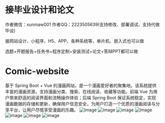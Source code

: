 # 接毕业设计和论文
作者微信：xunmaw001  作者QQ：2223505639(支持修改、部署调试、支持代做毕设)

接网站设计、小程序、H5、APP、各种系统等，单片机、嵌入式也可以做

选题+开题报告+任务书+程序定制+安装测试+论文+答辩PPT都可以做
# Comic-website
基于 Spring Boot + Vue 的漫画网站，是一个漫画爱好者的聚集地。该系统提供丰富的漫画资源，支持漫画分类、搜索、在线阅读、收藏等功能。前端 Vue 为用户带来舒适的阅读界面和流畅操作体验；后端 Spring Boot 保证系统稳定，实现漫画数据的存储和更新，确保用户信息安全，为用户打造一个优质的漫画阅读与分享平台，让用户尽情享受漫画的乐趣。
![image](https://github.com/user-attachments/assets/03340f73-046d-42f7-ae70-1d88ad1559a2)
![image](https://github.com/user-attachments/assets/947e8e78-a1e0-46ed-a577-f8b41d97684f)
![image](https://github.com/user-attachments/assets/8b612fe4-a76f-4e35-9ff4-39790e5b0682)
![image](https://github.com/user-attachments/assets/7e35972e-1335-4f3b-81de-4a997d23b040)
![image](https://github.com/user-attachments/assets/639fca49-dec2-44ee-956b-67e38212a3b9)
![image](https://github.com/user-attachments/assets/2c171ae9-0db2-4627-8195-79833ec1b081)
![image](https://github.com/user-attachments/assets/de21b5a7-29f5-4964-b9ad-bf435e450cd4)
